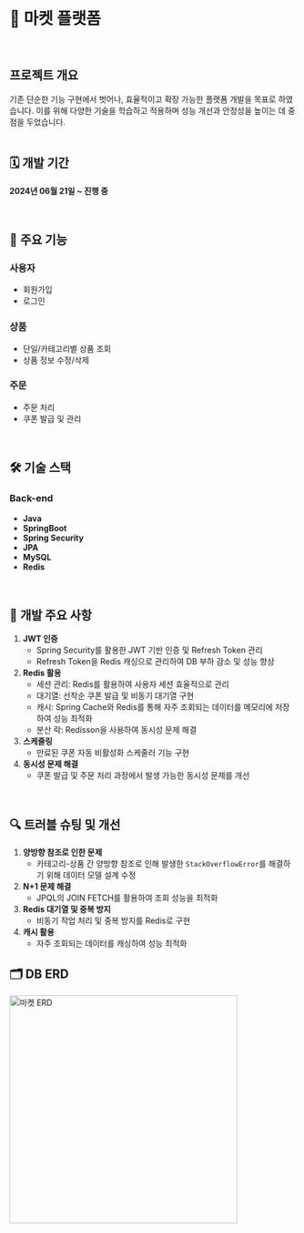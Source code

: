 # **🛒 마켓 플랫폼**

<br>

## **프로젝트 개요**

기존 단순한 기능 구현에서 벗어나, 효율적이고 확장 가능한 플랫폼 개발을 목표로 하였습니다. 이를 위해 다양한 기술을 학습하고 적용하며 성능 개선과 안정성을 높이는 데 중점을 두었습니다.
<br><br>
## **🗓️ 개발 기간**

**2024년 06월 21일 ~ 진행 중**

<br>

## **📜 주요 기능**

### **사용자**

- 회원가입
- 로그인

### **상품**

- 단일/카테고리별 상품 조회
- 상품 정보 수정/삭제

### **주문**

- 주문 처리
- 쿠폰 발급 및 관리
<br>

## **🛠️ 기술 스택**

### **Back-end**

- **Java**
- **SpringBoot**
- **Spring Security**
- **JPA**
- **MySQL**
- **Redis**
<br>

## **🚀 개발 주요 사항**

1. **JWT 인증**
    - Spring Security를 활용한 JWT 기반 인증 및 Refresh Token 관리
    - Refresh Token을 Redis 캐싱으로 관리하여 DB 부하 감소 및 성능 향상
2. **Redis 활용**
    - 세션 관리: Redis를 활용하여 사용자 세션 효율적으로 관리
    - 대기열: 선착순 쿠폰 발급 및 비동기 대기열 구현
    - 캐시: Spring Cache와 Redis를 통해 자주 조회되는 데이터를 메모리에 저장하여 성능 최적화
    - 분산 락: Redisson을 사용하여 동시성 문제 해결
3. **스케줄링**
    - 만료된 쿠폰 자동 비활성화 스케줄러 기능 구현
4. **동시성 문제 해결**
    - 쿠폰 발급 및 주문 처리 과정에서 발생 가능한 동시성 문제를 개선
    
<br>

## **🔍 트러블 슈팅 및 개선**

1. **양방향 참조로 인한 문제**
    - 카테고리-상품 간 양방향 참조로 인해 발생한 `StackOverflowError`를 해결하기 위해 데이터 모델 설계 수정
2. **N+1 문제 해결**
    - JPQL의 JOIN FETCH를 활용하여 조회 성능을 최적화
3. **Redis 대기열 및 중복 방지**
    - 비동기 작업 처리 및 중복 방지를 Redis로 구현
4. **캐시 활용**
    - 자주 조회되는 데이터를 캐싱하여 성능 최적화

## **🗂️ DB ERD**
<img src="https://github.com/user-attachments/assets/8eebc598-bdab-4ef5-8296-8f525998eb96" alt="마켓 ERD" width="400">


